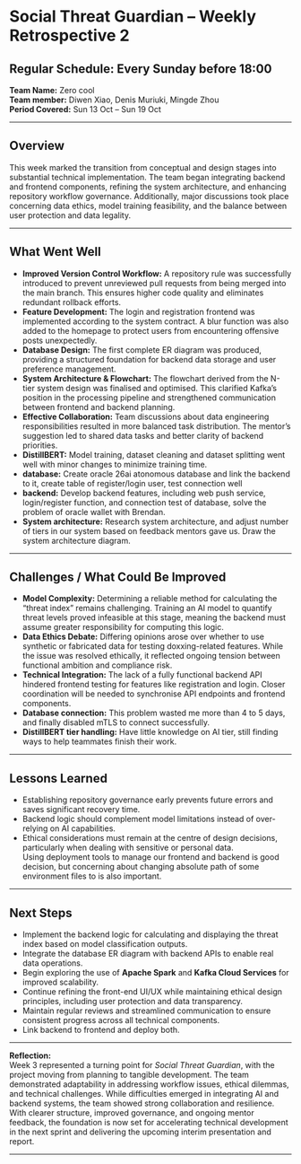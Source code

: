 # Social Threat Guardian – Weekly Retrospective 2
## **Regular Schedule:** Every Sunday before 18:00

**Team Name:** Zero cool  
**Team member:** Diwen Xiao, Denis Muriuki, Mingde Zhou  
**Period Covered:** Sun 13 Oct – Sun 19 Oct

---

## **Overview**
This week marked the transition from conceptual and design stages into substantial technical implementation. The team began integrating backend and frontend components, refining the system architecture, and enhancing repository workflow governance. Additionally, major discussions took place concerning data ethics, model training feasibility, and the balance between user protection and data legality.

---

## **What Went Well**
- **Improved Version Control Workflow:** A repository rule was successfully introduced to prevent unreviewed pull requests from being merged into the main branch. This ensures higher code quality and eliminates redundant rollback efforts.  
- **Feature Development:** The login and registration frontend was implemented according to the system contract. A blur function was also added to the homepage to protect users from encountering offensive posts unexpectedly.  
- **Database Design:** The first complete ER diagram was produced, providing a structured foundation for backend data storage and user preference management.  
- **System Architecture & Flowchart:** The flowchart derived from the N-tier system design was finalised and optimised. This clarified Kafka’s position in the processing pipeline and strengthened communication between frontend and backend planning.  
- **Effective Collaboration:** Team discussions about data engineering responsibilities resulted in more balanced task distribution. The mentor’s suggestion led to shared data tasks and better clarity of backend priorities.
- **DistillBERT:** Model training, dataset cleaning and dataset splitting went well with minor changes to minimize training time.
- **database:** Create oracle 26ai atonomous database and link the backend to it, create table of register/login user, test connection well
- **backend:** Develop backend features, including web push service, login/register function, and connection test of database, solve the problem of oracle wallet with Brendan.
- **System architecture:** Research system architecture, and adjust number of tiers in our system based on feedback mentors gave us. Draw the system architecture diagram.

---

## **Challenges / What Could Be Improved**
- **Model Complexity:** Determining a reliable method for calculating the “threat index” remains challenging. Training an AI model to quantify threat levels proved infeasible at this stage, meaning the backend must assume greater responsibility for computing this logic.  
- **Data Ethics Debate:** Differing opinions arose over whether to use synthetic or fabricated data for testing doxxing-related features. While the issue was resolved ethically, it reflected ongoing tension between functional ambition and compliance risk.  
- **Technical Integration:** The lack of a fully functional backend API hindered frontend testing for features like registration and login. Closer coordination will be needed to synchronise API endpoints and frontend components.
- **Database connection:** This problem wasted me more than 4 to 5 days, and finally disabled mTLS to connect successfully.
- **DistillBERT tier handling:** Have little knowledge on AI tier, still finding ways to help teammates finish their work.

---

## **Lessons Learned**
- Establishing repository governance early prevents future errors and saves significant recovery time.  
- Backend logic should complement model limitations instead of over-relying on AI capabilities.  
- Ethical considerations must remain at the centre of design decisions, particularly when dealing with sensitive or personal data.  
Using deployment tools to manage our frontend and backend is good decision, but concerning about changing absolute path of some environment files to is also important.
---

## **Next Steps**
- Implement the backend logic for calculating and displaying the threat index based on model classification outputs.  
- Integrate the database ER diagram with backend APIs to enable real data operations.  
- Begin exploring the use of **Apache Spark** and **Kafka Cloud Services** for improved scalability.  
- Continue refining the front-end UI/UX while maintaining ethical design principles, including user protection and data transparency.  
- Maintain regular reviews and streamlined communication to ensure consistent progress across all technical components.
- Link backend to frontend and deploy both.


---

**Reflection:**  
Week 3 represented a turning point for *Social Threat Guardian*, with the project moving from planning to tangible development. The team demonstrated adaptability in addressing workflow issues, ethical dilemmas, and technical challenges. While difficulties emerged in integrating AI and backend systems, the team showed strong collaboration and resilience. With clearer structure, improved governance, and ongoing mentor feedback, the foundation is now set for accelerating technical development in the next sprint and delivering the upcoming interim presentation and report.  

---
